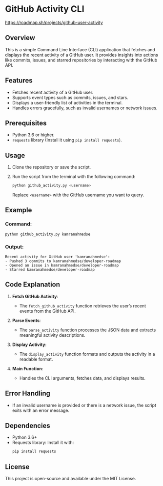 # GitHub Activity CLI
https://roadmap.sh/projects/github-user-activity
## Overview
This is a simple Command Line Interface (CLI) application that fetches and displays the recent activity of a GitHub user. It provides insights into actions like commits, issues, and starred repositories by interacting with the GitHub API.

## Features
- Fetches recent activity of a GitHub user.
- Supports event types such as commits, issues, and stars.
- Displays a user-friendly list of activities in the terminal.
- Handles errors gracefully, such as invalid usernames or network issues.

## Prerequisites
- Python 3.6 or higher.
- `requests` library (Install it using `pip install requests`).

## Usage
1. Clone the repository or save the script.
2. Run the script from the terminal with the following command:

   ```bash
   python github_activity.py <username>
   ```

   Replace `<username>` with the GitHub username you want to query.

## Example
### Command:
```bash
python github_activity.py kamranahmedse
```

### Output:
```plaintext
Recent activity for GitHub user 'kamranahmedse':
- Pushed 3 commits to kamranahmedse/developer-roadmap
- Opened an issue in kamranahmedse/developer-roadmap
- Starred kamranahmedse/developer-roadmap
```

## Code Explanation
1. **Fetch GitHub Activity**:
   - The `fetch_github_activity` function retrieves the user’s recent events from the GitHub API.

2. **Parse Events**:
   - The `parse_activity` function processes the JSON data and extracts meaningful activity descriptions.

3. **Display Activity**:
   - The `display_activity` function formats and outputs the activity in a readable format.

4. **Main Function**:
   - Handles the CLI arguments, fetches data, and displays results.

## Error Handling
- If an invalid username is provided or there is a network issue, the script exits with an error message.

## Dependencies
- Python 3.6+
- Requests library: Install it with:
  ```bash
  pip install requests
  ```


## License
This project is open-source and available under the MIT License.

